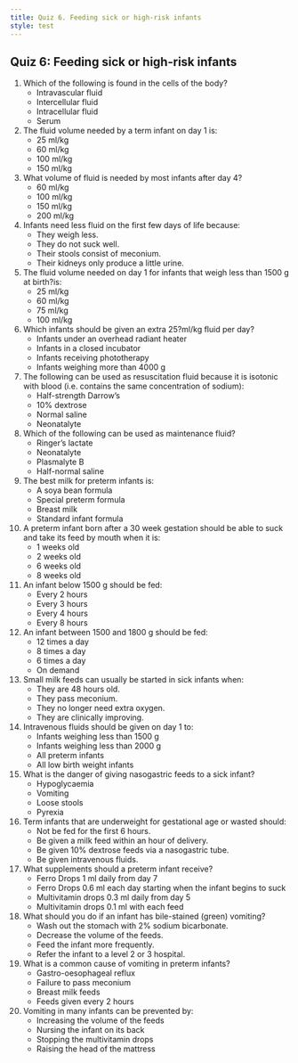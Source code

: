 ```yaml
---
title: Quiz 6. Feeding sick or high-risk infants
style: test
---
```


## Quiz 6: Feeding sick or high-risk infants

1.	Which of the following is found in the cells of the body?
	-	Intravascular fluid
	-	Intercellular fluid
	+	Intracellular fluid
	-	Serum
2.	The fluid volume needed by a term infant on day 1 is:
	-	25 ml/kg
	+	60 ml/kg
	-	100 ml/kg
	-	150 ml/kg
3.	What volume of fluid is needed by most infants after day 4?
	-	60 ml/kg
	-	100 ml/kg
	+	150 ml/kg
	-	200 ml/kg
4.	Infants need less fluid on the first few days of life because:
	-	They weigh less.
	-	They do not suck well.
	-	Their stools consist of meconium.
	+	Their kidneys only produce a little urine.
5.	The fluid volume needed on day 1 for infants that weigh less than 1500 g at birth?is:
	-	25 ml/kg
	-	60 ml/kg
	+	75 ml/kg
	-	100 ml/kg
6.	Which infants should be given an extra 25?ml/kg fluid per day?
	+	Infants under an overhead radiant heater
	-	Infants in a closed incubator
	-	Infants receiving phototherapy
	-	Infants weighing more than 4000 g
7.	The following can be used as resuscitation fluid because it is isotonic with blood (i.e. contains the same concentration of sodium):
	-	Half-strength Darrow’s
	-	10% dextrose
	+	Normal saline
	-	Neonatalyte
8.	Which of the following can be used as maintenance fluid?
	-	Ringer’s lactate
	+	Neonatalyte
	-	Plasmalyte B
	-	Half-normal saline
9.	The best milk for preterm infants is:
	-	A soya bean formula
	-	Special preterm formula
	+	Breast milk
	-	Standard infant formula
10.	A preterm infant born after a 30 week gestation should be able to suck and take its feed by mouth when it is:
	-	1 weeks old
	-	2 weeks old
	+	6 weeks old
	-	8 weeks old
11.	An infant below 1500 g should be fed:
	+	Every 2 hours
	-	Every 3 hours
	-	Every 4 hours
	-	Every 8 hours
12.	An infant between 1500 and 1800 g should be fed:
	-	12 times a day
	+	8 times a day
	-	6 times a day
	-	On demand
13.	Small milk feeds can usually be started in sick infants when:
	-	They are 48 hours old.
	-	They pass meconium.
	-	They no longer need extra oxygen.
	+	They are clinically improving.
14.	Intravenous fluids should be given on day 1 to:
	+	Infants weighing less than 1500 g
	-	Infants weighing less than 2000 g
	-	All preterm infants
	-	All low birth weight infants
15.	What is the danger of giving nasogastric feeds to a sick infant?
	-	Hypoglycaemia
	+	Vomiting
	-	Loose stools
	-	Pyrexia
16.	Term infants that are underweight for gestational age or wasted should:
	-	Not be fed for the first 6 hours.
	+	Be given a milk feed within an hour of delivery.
	-	Be given 10% dextrose feeds via a nasogastric tube.
	-	Be given intravenous fluids.
17.	What supplements should a preterm infant receive?
	-	Ferro Drops 1 ml daily from day 7
	-	Ferro Drops 0.6 ml each day starting when the infant begins to suck
	+	Multivitamin drops 0.3 ml daily from day 5
	-	Multivitamin drops 0.1 ml with each feed
18.	What should you do if an infant has bile-stained (green) vomiting?
	-	Wash out the stomach with 2% sodium bicarbonate.
	-	Decrease the volume of the feeds.
	-	Feed the infant more frequently.
	+	Refer the infant to a level 2 or 3 hospital.
19.	What is a common cause of vomiting in preterm infants?
	+	Gastro-oesophageal reflux
	-	Failure to pass meconium
	-	Breast milk feeds
	-	Feeds given every 2 hours
20.	Vomiting in many infants can be prevented by:
	-	Increasing the volume of the feeds
	-	Nursing the infant on its back
	-	Stopping the multivitamin drops
	+	Raising the head of the mattress
